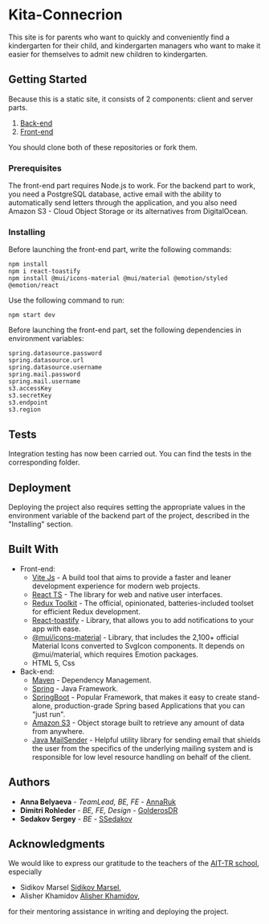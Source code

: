 # Kita-Connecrion
This site is for parents who want to quickly and conveniently find a kindergarten for their child, and kindergarten managers who want to make it easier for themselves to admit new children to kindergarten.

## Getting Started
Because this is a static site, it consists of 2 components: client and server parts.
1. [Back-end](https://github.com/AnnaRuk/GraduateProjectAlmostBE)
2. [Front-end](https://github.com/AnnaRuk/GraduateProjectAlmostFront)

You should clone both of these repositories or fork them.
### Prerequisites

The front-end part requires Node.js to work.
For the backend part to work, you need a PostgreSQL database, active email with the ability to automatically send letters through the application, and you also need Amazon S3 - Cloud Object Storage or its alternatives from DigitalOcean.


### Installing
Before launching the front-end part, write the following commands:
```
npm install
npm i react-toastify
npm install @mui/icons-material @mui/material @emotion/styled @emotion/react
```
Use the following command to run:
```
npm start dev
```
Before launching the front-end part, set the following dependencies in environment variables:

```
spring.datasource.password
spring.datasource.url
spring.datasource.username
spring.mail.password
spring.mail.username
s3.accessKey
s3.secretKey
s3.endpoint
s3.region
```

## Tests

Integration testing has now been carried out. You can find the tests in the corresponding folder.

## Deployment

Deploying the project also requires setting the appropriate values in the environment variable of the backend part of the project, described in the "Installing" section.

## Built With
* Front-end:
  * [Vite Js](https://vitejs.dev/guide/) - A build tool that aims to provide a faster and leaner development experience for modern web projects.
  * [React TS](https://react.dev/) - The library for web and native user interfaces.
  * [Redux Toolkit](https://redux-toolkit.js.org/) - The official, opinionated, batteries-included toolset for efficient Redux development.
  * [React-toastify](https://www.npmjs.com/package/react-toastify) - Library, that allows you to add notifications to your app with ease.
  * [@mui/icons-material](https://mui.com/material-ui/material-icons/?query=faceb) - Library, that includes the 2,100+ official Material Icons converted to SvgIcon components. It depends on @mui/material, which requires Emotion packages.
  * HTML 5, Css
* Back-end:
  * [Maven](https://maven.apache.org/) - Dependency Management.
  * [Spring](https://spring.io/) - Java Framework.
  * [SpringBoot](https://spring.io/projects/spring-boot) - Popular Framework, that makes it easy to create stand-alone, production-grade Spring based Applications that you can "just run".
  * [Amazon S3](https://aws.amazon.com/s3/?nc1=h_ls) - Object storage built to retrieve any amount of data from anywhere.
  * [Java MailSender](https://docs.spring.io/spring-framework/docs/3.0.x/spring-framework-reference/html/mail.html) - Helpful utility library for sending email that shields the user from the specifics of the underlying mailing system and is responsible for low level resource handling on behalf of the client.

## Authors

* **Anna Belyaeva** - *TeamLead, BE, FE* - [AnnaRuk](https://github.com/AnnaRuk)
* **Dimitri Rohleder** - *BE, FE, Design* - [GolderosDR](https://github.com/golderosDR)
* **Sedakov Sergey** - *BE* - [SSedakov](https://github.com/SSedakov)


## Acknowledgments

We would like to express our gratitude to the teachers of the [AIT-TR school](https://www.ait-tr.de/), especially
* Sidikov Marsel [Sidikov Marsel](https://github.com/MarselSidikov),
* Alisher Khamidov [Alisher Khamidov](https://github.com/AlisherKhamidov),

for their mentoring assistance in writing and deploying the project.
